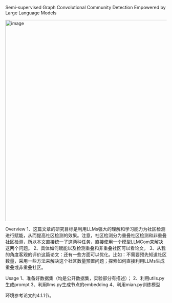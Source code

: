Semi-supervised Graph Convolutional Community Detection Empowered by Large Language Models

<img width="873" height="630" alt="image" src="https://github.com/user-attachments/assets/54c4b5df-5ba9-4dfb-a2e3-801a05ca4e1e" />

Overview
1、这篇文章的研究目标是利用LLMs强大的理解和学习能力为社区检测进行赋能，从而提高社区检测的效果。注意，社区检测分为重叠社区检测和非重叠社区检测，所以本文直接统一了这两种任务，直接使用一个模型LLMCom来解决这两个问题。
2、具体如何赋能以及检测重叠和非重叠社区可以看论文。
3、从我的角度客观的评价这篇论文：还有一些方面可以优化。比如：不需要预先知道社区数量，采用一些方法来解决这个社区数量预置问题；探索如何直接利用LLMs生成重叠或非重叠社区。

Usage
1、准备好数据集（均是公开数据集，实验部分有描述）；
2、利用utils.py生成prompt
3、利用llms.py生成节点的embedding
4、利用mian.py训练模型

环境参考论文的4.1.1节。
